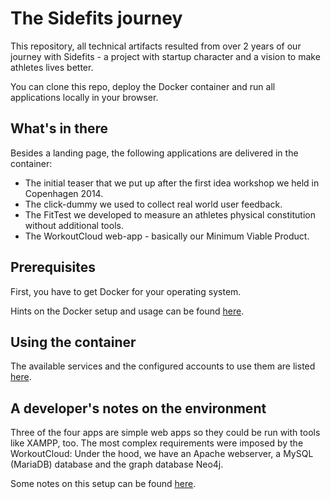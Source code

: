 # The Sidefits journey

This repository, all technical artifacts resulted from over 2 years of our journey with Sidefits - a project with startup character and a vision to make athletes lives better.

You can clone this repo, deploy the Docker container and run all applications locally in your browser.

## What's in there

Besides a landing page, the following applications are delivered in the container:

- The initial teaser that we put up after the first idea workshop we held in Copenhagen 2014.
- The click-dummy we used to collect real world user feedback.
- The FitTest we developed to measure an athletes physical constitution without additional tools.
- The WorkoutCloud web-app - basically our Minimum Viable Product.

## Prerequisites

First, you have to get Docker for your operating system. 

Hints on the Docker setup and usage can be found [here](doc/Docker.md).

## Using the container

The available services and the configured accounts to use them are listed [here](doc/Services_Accounts.md).


## A developer's notes on the environment

Three of the four apps are simple web apps so they could be run with tools like XAMPP, too. The most complex requirements were imposed by the WorkoutCloud: Under the hood, we have an Apache webserver, a MySQL (MariaDB) database and the graph database Neo4j.

Some notes on this setup can be found [here](doc/LAMP_Neo4j_Stack.md).